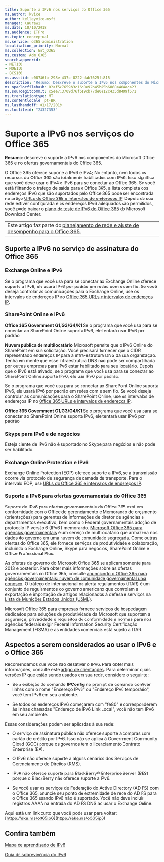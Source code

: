```yaml
---
title: Suporte a IPv6 nos serviços do Office 365
ms.author: kvice
author: kelleyvice-msft
manager: laurawi
ms.date: 10/10/2018
ms.audience: ITPro
ms.topic: conceptual
ms.service: o365-administration
localization_priority: Normal
ms.collection: Ent_O365
ms.custom: Adm_O365
search.appverid:
- MET150
- MOE150
- BCS160
ms.assetid: c08786fb-298e-437c-8222-dab7625fc815
description: 'Resumo: Descreve o suporte a IPv6 nos componentes do Microsoft Office 365 e no ofertas governamentais do Office 365.'
ms.openlocfilehash: 82af5c7659b3c16c8e92b45b65b6868a404eca23
ms.sourcegitcommit: c5ee713709d76f519cb77de0e12c435d8409f571
ms.translationtype: MT
ms.contentlocale: pt-BR
ms.lasthandoff: 01/17/2019
ms.locfileid: "28327353"
---
```

# <a name="ipv6-support-in-office-365-services"></a>Suporte a IPv6 nos serviços do Office 365

 **Resumo**: descreve o suporte a IPv6 nos componentes do Microsoft Office 365 e no ofertas governamentais do Office 365.
  
O Office 365 oferece suporte a IPv6 e IPv4; No entanto, nem todos os recursos do Office 365 são totalmente habilitados com IPv6. Isso significa que você deve usar o IPv4 e IPv6 para se conectar ao Office 365. Se você está filtrando o tráfego de saída para o Office 365, a lista completa dos endereços IPv6 que são suportados pelo Office 365 pode ser encontrada no artigo [URLs do Office 365 e intervalos de endereços IP](urls-and-ip-address-ranges.md). Depois de sua rede estiver configurada e os endereços IPv6 adequados são permitidos, você pode baixar o [plano de teste de IPv6 do Office 365](https://go.microsoft.com/fwlink/?LinkId=293447) do Microsoft Download Center.
  
||
|:-----|
| Este artigo faz parte do [planejamento de rede e ajuste de desempenho para o Office 365](https://aka.ms/tune).|

## <a name="ipv6-support-in-office-365-subscription-service"></a>Suporte a IPv6 no serviço de assinatura do Office 365

### <a name="exchange-online-and-ipv6"></a>Exchange Online e IPv6

Se o programa que você usa para se conectar ao Exchange Online oferece suporte a IPv6, ele usará IPv6 por padrão em redes com e sem fio. Se você deseja controlar as comunicações para o Exchange Online, use os intervalos de endereços IP no [Office 365 URLs e intervalos de endereços IP](urls-and-ip-address-ranges.md).
  
### <a name="sharepoint-online-and-ipv6"></a>SharePoint Online e IPv6

 **Office 365 Government G1/G3/G4/K1** Se o programa que você usa para se conectar ao SharePoint Online suporta IPv6, ele tentará usar IPv6 por padrão.
  
 **Nuvem pública de multilocatário** Microsoft permite que o IPv6 Online do SharePoint em sua solicitação. Você precisará fornecer que o CIDR representado endereços IP para a infra-estrutura DNS da sua organização. Tenha em mente que esse infraestrutura DNS não pode ser compartilhada por outras empresas para IPv6 estar habilitado para seu locatário. Depois que o IPv6 está ativado, se o programa que você usa para se conectar ao SharePoint Online suporta IPv6, ele usa IPv6 por padrão.
  
Se o programa que você usa para se conectar ao SharePoint Online suporta IPv6, ele usará IPv6 por padrão em redes com e sem fio. Se você deseja controlar as comunicações para o SharePoint Online, use os intervalos de endereços IP no [Office 365 URLs e intervalos de endereços IP](urls-and-ip-address-ranges.md).
  
 **Office 365 Government G1/G3/G4/K1** Se o programa que você usa para se conectar ao SharePoint Online suporta IPv6, ele tentará usar IPv6 por padrão.
  
### <a name="skype-for-business-and-ipv6"></a>Skype para IPv6 e de negócios

Esteja ciente de IPv6 não é suportado no Skype para negócios e não pode ser habilitado.
  
### <a name="exchange-online-protection-and-ipv6"></a>Exchange Online Protection e IPv6

Exchange Online Protection (EOP) oferece suporte a IPv6, se a transmissão ocorre via protocolo de segurança de camada de transporte. Para o intervalo EOP, use [URLs do Office 365 e intervalos de endereços IP](urls-and-ip-address-ranges.md).
  
### <a name="ipv6-support-for-office-365-government-offerings"></a>Suporte a IPv6 para ofertas governamentais do Office 365

Suporte de IPv6 para ofertas governamentais do Office 365 está em conformidade com o Office de gerenciamento e Memorando de orçamento (orientações) para gerentes de informações de diretor de agências e departamentos executivo, bem como o Federal governamentais adoção de protocolo IP versão 6 (IPv6 ) memorando. [Microsoft Office 365 para agências governamentais](https://go.microsoft.com/fwlink/p/?LinkId=325414) é um serviço de multilocatário que armazena nos dados do governo em uma nuvem de comunidade segregada. Como outras ofertas do Office 365, ele fornece serviços de produtividade e colaboração, incluindo o Exchange Online, Skype para negócios, SharePoint Online e Office Professional Plus. 

As ofertas de governo do Microsoft Office 365 se aplicam somente para 2013 e posterior. Para obter mais informações sobre as ofertas governamentais do Office 365, consulte [anunciando o Office 365 para agências governamentais: nuvem de comunidade governamental uma conosco](https://go.microsoft.com/fwlink/p/?LinkId=325414). O tráfego de internacional no alerta regulamentos (ITAR) é um conjunto de regulamentos do governo americano que controlam a exportação e importação de artigos relacionados à defesa e serviços na [Lista de Munições Estados Unidos (USML)](https://go.microsoft.com/fwlink/p/?LinkId=325415). 

Microsoft Office 365 para empresas fornece serviços de hospedagem dedicados para soluções de produtividade da Microsoft que suportam a segurança, privacidade e requisitos de conformidade a normas para nós agências federais exigir Federal Information Security Certificação Management (FISMA) e as entidades comerciais está sujeito a ITAR.
  
## <a name="things-to-consider-when-using-ipv6-and-office-365"></a>Aspectos a serem considerados ao usar o IPv6 e o Office 365

Recomendamos que você não desativar o IPv6. Para obter mais informações, consulte este [artigo de orientações](https://support.microsoft.com/help/929852/guidance-for-configuring-ipv6-in-windows-for-advanced-users). Para determinar quais versões IP que estão sendo usados em sua rede, considere o seguinte:
  
- Se a exibição do comando **IPConfig** no prompt de comando contiver linhas com o nome "Endereço IPv6" ou "Endereço IPv6 temporário", você tem IPv6 em seu ambiente.

- Se todos os endereços IPv6 começarem com "fe80" e corresponderem às linhas chamadas "Endereço de IPv6 Link Local", você não tem IPv6 em seu ambiente.

Essas considerações podem ser aplicadas à sua rede:
  
- O serviço de assinatura pública não oferece suporte a compras com cartão de crédito por IPv6. Isso não se aplica à Government Community Cloud (GCC) porque os governos tem o licenciamento Contrato Enterprise (EA).

- O IPv6 não oferece suporte a alguns cenários dos Serviços de Gerenciamento de Direitos (RMS).

- IPv6 não oferece suporte para BlackBerry® Enterprise Server (BES) porque o BlackBerry não oferece suporte a IPv6.

- Se você usar os serviços de Federação do Active Directory (AD FS) com o Office 365, anuncie seu ponto de extremidade de rede do AD FS para o Office 365 usando IPv6 não é suportado. Você não deve incluir registros AAAA na entrada do AD FS DNS ao usar o Exchange Online. 

Aqui está um link curto que você pode usar para voltar: [https://aka.ms/o365ip6](https://aka.ms/o365ip6)
  
## <a name="see-also"></a>Confira também

[Mapa de aprendizado de IPv6](https://docs.microsoft.com/previous-versions/windows/it-pro/windows-server-2008-R2-and-2008/gg250710(v%3dws.10))
  
[Guia de sobrevivência do IPv6](https://social.technet.microsoft.com/wiki/contents/articles/1728.ipv6-survival-guide.aspx)
